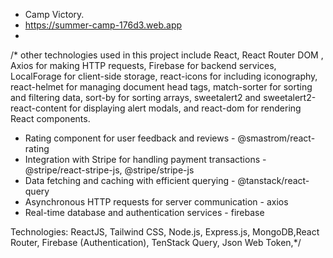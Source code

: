 * Camp Victory.
* https://summer-camp-176d3.web.app
* 



/*
other technologies used in this project include React, React Router DOM , Axios  for making HTTP requests, Firebase for backend services, LocalForage for client-side storage, react-icons for including iconography, react-helmet for managing document head tags, match-sorter for sorting and filtering data, sort-by for sorting arrays, sweetalert2 and sweetalert2-react-content for displaying alert modals, and react-dom for rendering React components.

* Rating component for user feedback and reviews - @smastrom/react-rating
* Integration with Stripe for handling payment transactions - @stripe/react-stripe-js, @stripe/stripe-js
* Data fetching and caching with efficient querying - @tanstack/react-query
* Asynchronous HTTP requests for server communication - axios
* Real-time database and authentication services - firebase

Technologies: ReactJS, Tailwind CSS, Node.js, Express.js, MongoDB,React Router,
Firebase (Authentication), TenStack Query, Json Web Token,*/



                       
                 
